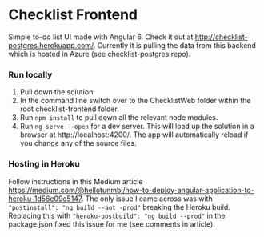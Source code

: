 # Checklist Frontend

Simple to-do list UI made with Angular 6. Check it out at http://checklist-postgres.herokuapp.com/. Currently it is pulling the data from this backend which is hosted in Azure (see checklist-postgres repo).

### Run locally
1. Pull down the solution.
2. In the command line switch over to the ChecklistWeb folder within the root checklist-frontend folder.
3. Run `npm install` to pull down all the relevant node modules.
4. Run `ng serve --open` for a dev server. This will load up the solution in a browser at http://localhost:4200/. The app will automatically reload if you change any of the source files.

### Hosting in Heroku
Follow instructions in this Medium article https://medium.com/@hellotunmbi/how-to-deploy-angular-application-to-heroku-1d56e09c5147. The only issue I came across was with `"postinstall": "ng build --aot -prod"` breaking the Heroku build. Replacing this with `"heroku-postbuild": "ng build --prod"` in the package.json fixed this issue for me (see comments in article).
